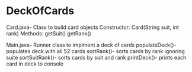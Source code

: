 # DeckOfCards
Card.java- Class to build card objects
Constructor:
	Card(String suit, int rank)
Methods:
	getSuit()
	getRank()


Main.java- Runner class to implment a deck of cards
	populateDeck()- populates deck with all 52 cards
	sortRank()- sorts cards by rank ignoring suite
	sortSuitRank()- sorts cards by suit and rank
	printDeck()- prints each card in deck to console
